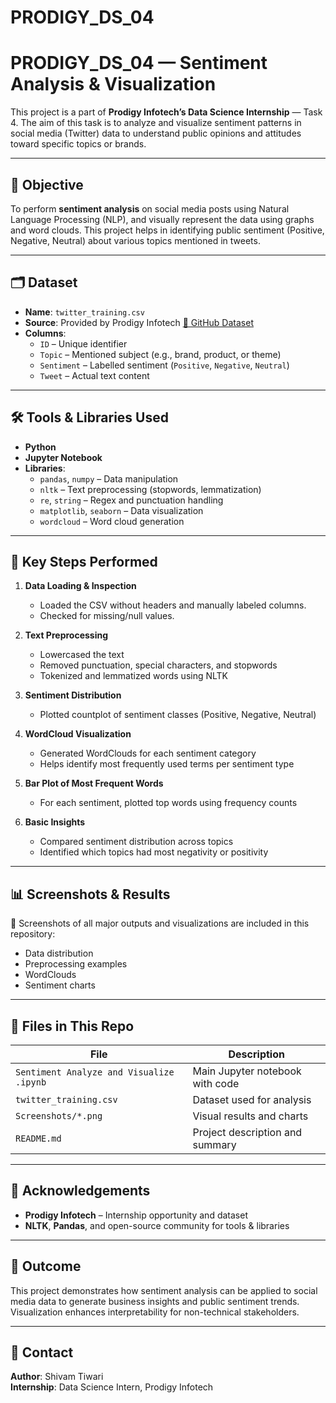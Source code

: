 # PRODIGY_DS_04
# PRODIGY_DS_04 — Sentiment Analysis & Visualization

This project is a part of **Prodigy Infotech’s Data Science Internship** — Task 4. The aim of this task is to analyze and visualize sentiment patterns in social media (Twitter) data to understand public opinions and attitudes toward specific topics or brands.

---

## 🧠 Objective

To perform **sentiment analysis** on social media posts using Natural Language Processing (NLP), and visually represent the data using graphs and word clouds. This project helps in identifying public sentiment (Positive, Negative, Neutral) about various topics mentioned in tweets.

---

## 🗂️ Dataset

- **Name**: `twitter_training.csv`
- **Source**: Provided by Prodigy Infotech [🔗 GitHub Dataset](https://github.com/Prodigy-Infotech/data-science-datasets/tree/main/Task%204)
- **Columns**:
  - `ID` – Unique identifier
  - `Topic` – Mentioned subject (e.g., brand, product, or theme)
  - `Sentiment` – Labelled sentiment (`Positive`, `Negative`, `Neutral`)
  - `Tweet` – Actual text content

---

## 🛠️ Tools & Libraries Used

- **Python**
- **Jupyter Notebook**
- **Libraries**:
  - `pandas`, `numpy` – Data manipulation
  - `nltk` – Text preprocessing (stopwords, lemmatization)
  - `re`, `string` – Regex and punctuation handling
  - `matplotlib`, `seaborn` – Data visualization
  - `wordcloud` – Word cloud generation

---

## 🔎 Key Steps Performed

1. **Data Loading & Inspection**
   - Loaded the CSV without headers and manually labeled columns.
   - Checked for missing/null values.

2. **Text Preprocessing**
   - Lowercased the text
   - Removed punctuation, special characters, and stopwords
   - Tokenized and lemmatized words using NLTK

3. **Sentiment Distribution**
   - Plotted countplot of sentiment classes (Positive, Negative, Neutral)

4. **WordCloud Visualization**
   - Generated WordClouds for each sentiment category
   - Helps identify most frequently used terms per sentiment type

5. **Bar Plot of Most Frequent Words**
   - For each sentiment, plotted top words using frequency counts

6. **Basic Insights**
   - Compared sentiment distribution across topics
   - Identified which topics had most negativity or positivity

---

## 📊 Screenshots & Results

📎 Screenshots of all major outputs and visualizations are included in this repository:
- Data distribution
- Preprocessing examples
- WordClouds
- Sentiment charts

---

## 📁 Files in This Repo

| File | Description |
|------|-------------|
| `Sentiment Analyze and Visualize .ipynb` | Main Jupyter notebook with code |
| `twitter_training.csv` | Dataset used for analysis |
| `Screenshots/*.png` | Visual results and charts |
| `README.md` | Project description and summary |

---

## 🙌 Acknowledgements

- **Prodigy Infotech** – Internship opportunity and dataset
- **NLTK**, **Pandas**, and open-source community for tools & libraries

---

## 🚀 Outcome

This project demonstrates how sentiment analysis can be applied to social media data to generate business insights and public sentiment trends. Visualization enhances interpretability for non-technical stakeholders.

---

## 📧 Contact

**Author**: Shivam Tiwari  
**Internship**: Data Science Intern, Prodigy Infotech  
